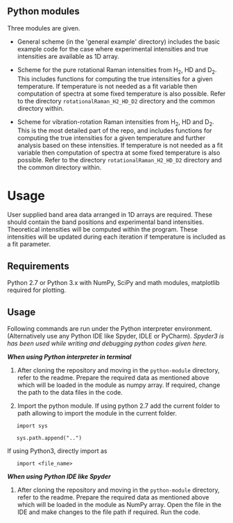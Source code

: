 ## Python modules

Three modules are given.
 - General scheme (in the 'general example' directory) includes the basic example code for the case where experimental intensities and true intensities are available as 1D array.

 - Scheme for the pure rotational Raman intensities from H<sub>2</sub>, HD and D<sub>2</sub>. This includes functions for computing the true intensities for a given temperature. If temperature is not needed as a fit variable then computation of spectra at some fixed temperature is also possible. Refer to the directory `rotationalRaman_H2_HD_D2` directory and the common directory within.  

 - Scheme for vibration-rotation Raman intensities from H<sub>2</sub>, HD and D<sub>2</sub>. This is the most detailed part of the repo, and includes functions for computing the true intensities for a given temperature and further analysis based on these intensities. If temperature is not needed as a fit variable then computation of spectra at some fixed temperature is also possible. Refer to the directory `rotationalRaman_H2_HD_D2` directory and the common directory within.

# Usage
User supplied band area data arranged in 1D arrays are required. These should contain the band positions and experimental band intensities. Theoretical intensities will be computed within the program. These intensities will be updated during each iteration if temperature is included as a fit parameter.

Requirements
----------------
Python 2.7 or Python 3.x with NumPy, SciPy and math modules, matplotlib required for plotting.

Usage
----------------
Following commands are run under the Python interpreter environment. (Alternatively use any Python IDE like Spyder, IDLE or PyCharm). *Spyder3 is has been used while writing and debugging  python  codes given  here.*

***When using Python interpreter in terminal***

1. After cloning the repository and moving in the `python-module` directory,  refer to the readme.  Prepare the required data as mentioned above which will be loaded in the module as numpy array. If required, change the path to the data files in the code.  

2. Import the python module. If  using python 2.7 add the current folder to path allowing to import the module in the current folder.

```
   import sys

   sys.path.append("..")
```

If using Python3, directly import as

  ```
     import <file_name>
  ```

***When using Python IDE like Spyder***

1. After cloning the repository and moving in the `python-module` directory,  refer to the readme.  Prepare the required data as mentioned above which will be loaded in the module  as NumPy array. Open the  file in the IDE and make changes  to the file path if required. Run the code.
